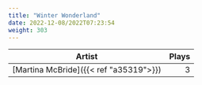 ```yaml
---
title: "Winter Wonderland"
date: 2022-12-08/2022T07:23:54
weight: 303
---
```




 Artist | Plays 
----- | -----:
[Martina McBride]({{< ref "a35319">}}) | 3
